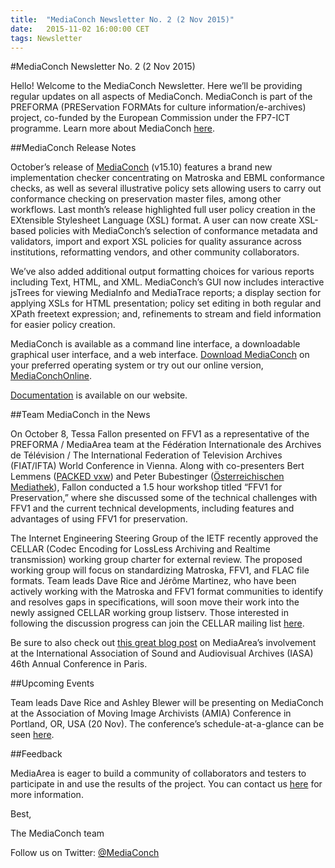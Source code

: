 ```yaml
---
title:  "MediaConch Newsletter No. 2 (2 Nov 2015)"
date:   2015-11-02 16:00:00 CET
tags: Newsletter
---
```


#MediaConch Newsletter No. 2 (2 Nov 2015)

Hello!  Welcome to the MediaConch Newsletter. Here we’ll be providing regular updates on all aspects of MediaConch. MediaConch is part of the PREFORMA (PREServation FORMAts for culture information/e-archives) project, co-funded by the European Commission under the FP7-ICT programme. Learn more about MediaConch [here](https://mediaarea.net/MediaConch). 

##MediaConch Release Notes

October’s release of [MediaConch](https://mediaarea.net/MediaConch/Download) (v15.10) features a brand new implementation checker concentrating on Matroska and EBML conformance checks, as well as several illustrative policy sets allowing users to carry out conformance checking on preservation master files, among other workflows. Last month’s release highlighted full user policy creation in the EXtensible Stylesheet Language (XSL) format. A user can now create XSL-based policies with MediaConch’s selection of conformance metadata and validators, import and export XSL policies for quality assurance across institutions, reformatting vendors, and other community collaborators.

We’ve also added additional output formatting choices for various reports including Text, HTML, and XML. MediaConch’s GUI now includes interactive jsTrees for viewing MediaInfo and MediaTrace reports; a display section for applying XSLs for HTML presentation; policy set editing in both regular and XPath freetext expression; and, refinements to stream and field information for easier policy creation.   

MediaConch is available as a command line interface, a downloadable graphical user interface, and a web interface. [Download MediaConch](https://mediaarea.net/MediaConch/Download) on your preferred operating system or try out our online version, [MediaConchOnline](https://mediaarea.net/MediaConchOnline/).

[Documentation](https://mediaarea.net/MediaConch/Documentation/HowToUsel) is available on our website.

##Team MediaConch in the News

On October 8, Tessa Fallon presented on FFV1 as a representative of the PREFORMA / MediaArea team at the Fédération Internationale des Archives de Télévision / The International Federation of Television Archives (FIAT/IFTA) World Conference in Vienna. Along with co-presenters Bert Lemmens ([PACKED vxw](http://packed.be)) and Peter Bubestinger ([Österreichischen Mediathek](http://www.mediathek.at/)), Fallon conducted a 1.5 hour workshop titled “FFV1 for Preservation,” where she discussed some of the technical challenges with FFV1 and the current technical developments, including features and advantages of using FFV1 for preservation.

The Internet Engineering Steering Group of the IETF recently approved the CELLAR (Codec Encoding for LossLess Archiving and Realtime transmission) working group charter for external review. The proposed working group will focus on standardizing Matroska, FFV1, and FLAC file formats. Team leads Dave Rice and Jérôme Martinez, who have been actively working with the Matroska and FFV1 format communities to identify and resolves gaps in specifications, will soon move their work into the newly assigned CELLAR working group listserv. Those interested in following the discussion progress can join the CELLAR mailing list [here](https://t.co/yusezwm050).

Be sure to also check out [this great blog post](https://mediaarea.net/blog/2015/10/22/iasa-presentation) on MediaArea’s involvement at the International Association of Sound and Audiovisual Archives (IASA) 46th Annual Conference in Paris.

##Upcoming Events

Team leads Dave Rice and Ashley Blewer will be presenting on MediaConch at the Association of Moving Image Archivists (AMIA) Conference in Portland, OR, USA (20 Nov). The conference’s schedule-at-a-glance can be seen [here](http://www.amiaconference.net/the-schedule-at-a-glance/).

##Feedback

MediaArea is eager to build a community of collaborators and testers to participate in and use the results of the project. You can contact us [here](https://mediaarea.net/Contact) for more information.



Best, 



The MediaConch team

Follow us on Twitter: [@MediaConch](https://twitter.com/MediaConch)
